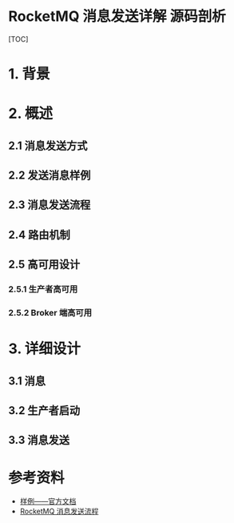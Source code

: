 # RocketMQ 消息发送详解 源码剖析

[TOC]

# 1. 背景

# 2. 概述

## 2.1 消息发送方式

## 2.2 发送消息样例

## 2.3 消息发送流程

## 2.4 路由机制

## 2.5 高可用设计

### 2.5.1 生产者高可用

### 2.5.2 Broker 端高可用

# 3. 详细设计

## 3.1 消息

## 3.2 生产者启动

## 3.3 消息发送

# 参考资料

* [样例——官方文档](https://github.com/apache/rocketmq/blob/develop/docs/cn/RocketMQ_Example.md)
* [RocketMQ 消息发送流程](https://kunzhao.org/docs/rocketmq/rocketmq-send-message-flow/)